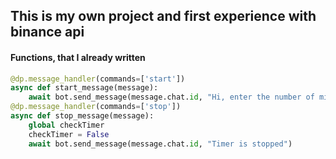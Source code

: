 ## This is my own project and first experience with binance api

#### Functions, that I already written

```python
@dp.message_handler(commands=['start'])
async def start_message(message):
    await bot.send_message(message.chat.id, "Hi, enter the number of minutes for the timer")
@dp.message_handler(commands=['stop'])
async def stop_message(message):
    global checkTimer
    checkTimer = False
    await bot.send_message(message.chat.id, "Timer is stopped")
```

